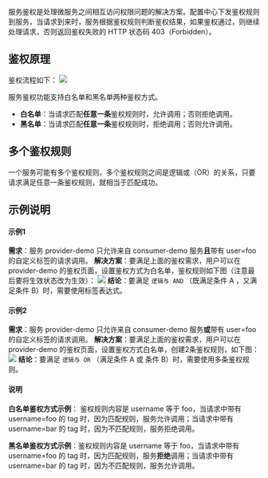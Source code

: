 服务鉴权是处理微服务之间相互访问权限问题的解决方案。配置中心下发鉴权规则到服务，当请求到来时，服务根据鉴权规则判断鉴权结果，如果鉴权通过，则继续处理请求，否则返回鉴权失败的 HTTP 状态码 403（Forbidden）。

## 鉴权原理
鉴权流程如下：
![](https://main.qcloudimg.com/raw/beb0e930f4a216e2eec8da8f5bd676f5.png)


服务鉴权功能支持白名单和黑名单两种鉴权方式。
- **白名单**：当请求匹配**任意一条**鉴权规则时，允许调用；否则拒绝调用。
- **黑名单**：当请求匹配**任意一条**鉴权规则时，拒绝调用；否则允许调用。



## 多个鉴权规则

一个服务可能有多个鉴权规则，多个鉴权规则之间是逻辑或（OR）的关系，只要请求满足任意一条鉴权规则，就相当于匹配成功。



## 示例说明

#### 示例1 

**需求**：服务 provider-demo 只允许来自 consumer-demo 服务**且**带有 user=foo 的自定义标签的请求调用。
**解决方案**：要满足上面的鉴权需求，用户可以在 provider-demo 的鉴权页面，设置鉴权方式为白名单，鉴权规则如下图（注意最后要将生效状态改为生效）：
![](https://main.qcloudimg.com/raw/c1d58ad121ecdd22c0dd068a0edd7e68.png)
**结论**：要满足 `逻辑与 AND`  （既满足条件 A ，又满足条件 B）时，需要使用标签表达式。



#### 示例2
**需求**：服务 provider-demo 只允许来自 consumer-demo 服务**或**带有 user=foo 的自定义标签的请求调用。
**解决方案**：要满足上面的鉴权需求，用户可以在 provider-demo 的鉴权页面，设置鉴权方式白名单，创建2条鉴权规则，如下图：
![](https://main.qcloudimg.com/raw/e81e70f92be26cbf2c5b31bdfb322aaf.png)
**结论**：要满足 `逻辑与 OR`  （满足条件 A 或 条件 B）时，需要使用多条鉴权规则。

#### 说明
**白名单鉴权方式示例**：
鉴权规则内容是 username 等于 foo，当请求中带有 username=foo 的 tag 时，因为匹配规则，服务允许调用；当请求中带有 username=bar 的 tag 时，因为不匹配规则，服务拒绝调用。

**黑名单鉴权方式示例**：鉴权规则内容是 username 等于 foo，当请求中带有 username=foo 的 tag 时，因为匹配规则，服务**拒绝**调用；当请求中带有 username=bar 的 tag 时，因为不匹配规则，服务允许调用。
